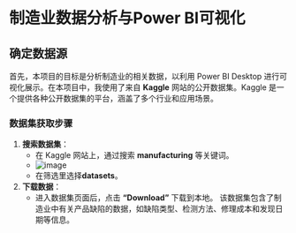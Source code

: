 # 制造业数据分析与Power BI可视化

## 确定数据源

  首先，本项目的目标是分析制造业的相关数据，以利用 Power BI Desktop 进行可视化展示。在本项目中，我使用了来自 **Kaggle** 网站的公开数据集。Kaggle 是一个提供各种公开数据集的平台，涵盖了多个行业和应用场景。
  
  ### 数据集获取步骤
1. **搜索数据集**：
   - 在 Kaggle 网站上，通过搜索 **manufacturing** 等关键词。
   - ![image](https://github.com/user-attachments/assets/baf82345-ef65-4f6f-9642-1e057257b5cd)
   - 在筛选里选择**datasets**。
2. **下载数据**：
   - 进入数据集页面后，点击 **“Download”** 下载到本地。
  该数据集包含了制造业中有关产品缺陷的数据，如缺陷类型、检测方法、修理成本和发现日期等信息。
